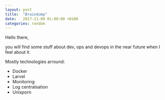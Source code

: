 ```yaml
---
layout: post
title:  "Braindump"
date:   2017-11-09 01:00:00 +0100
categories: random
---
```

Hello there,

you will find some stuff about dev, ops and devops in the near future when I feel about it.

Mostly technologies arround:
* Docker
* Larvel
* Monitoring
* Log centralsation
* Unixporn

